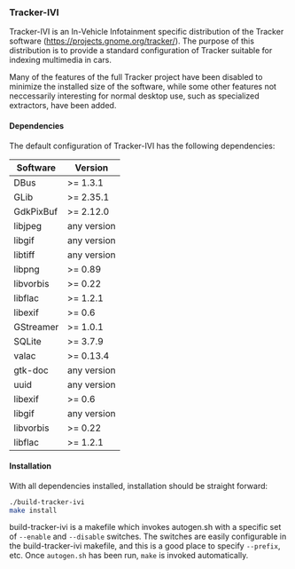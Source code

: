 ### Tracker-IVI
Tracker-IVI is an In-Vehicle Infotainment specific distribution of the Tracker
software (https://projects.gnome.org/tracker/). The purpose of this
distribution is to provide a standard configuration of Tracker suitable for
indexing multimedia in cars. 

Many of the features of the full Tracker project have been disabled to minimize
the installed size of the software, while some other features not neccessarily
interesting for normal desktop use, such as specialized extractors, have been
added.

#### Dependencies
The default configuration of Tracker-IVI has the following dependencies:

| Software      | Version       |
| ------------- | ------------- |
| DBus          | >= 1.3.1      |
| GLib          | >= 2.35.1     |
| GdkPixBuf     | >= 2.12.0     |
| libjpeg       | any version   |
| libgif        | any version   |
| libtiff       | any version   |
| libpng        | >= 0.89       |
| libvorbis     | >= 0.22       |
| libflac       | >= 1.2.1      |
| libexif       | >= 0.6        |
| GStreamer     | >= 1.0.1      |
| SQLite        | >= 3.7.9      |
| valac         | >= 0.13.4     |
| gtk-doc       | any version   |
| uuid          | any version   |
| libexif       | >= 0.6        |
| libgif        | any version   |
| libvorbis     | >= 0.22       |
| libflac       | >= 1.2.1      |

#### Installation
With all dependencies installed, installation should be straight forward:

```bash
./build-tracker-ivi
make install
```

build-tracker-ivi is a makefile which invokes autogen.sh with a specific set of `--enable` and `--disable` switches. The switches are easily configurable in the build-tracker-ivi makefile, and this is a good place to specify `--prefix`, etc. Once `autogen.sh` has been run, `make` is invoked automatically.
